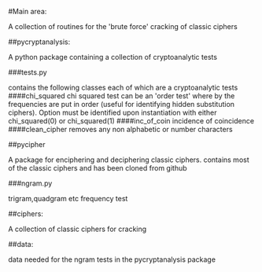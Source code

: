 #Main area:

A collection of routines for the 'brute force' cracking of classic ciphers

##pycryptanalysis:

A python package containing a collection of cryptoanalytic tests

###tests.py 

contains the following classes each of which are a cryptoanalytic tests
####chi_squared 
chi squared test
can be an 'order test' where by the frequencies are put in order (useful 
for identifying hidden substitution ciphers). Option must be identified
upon instantiation with either chi_squared(0) or chi_squared(1)
####inc_of_coin
incidence of coincidence
####clean_cipher
removes any non alphabetic or number characters

##pycipher

A package for enciphering and deciphering classic ciphers. contains most of the classic
ciphers and has been cloned from github

###ngram.py

trigram,quadgram etc frequency test

##ciphers:

A collection of classic ciphers for cracking

##data:

data needed for the ngram tests in the pycryptanalysis package







